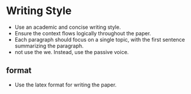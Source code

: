 # Writing Style

- Use an academic and concise writing style.
- Ensure the context flows logically throughout the paper.
- Each paragraph should focus on a single topic, with the first sentence summarizing the paragraph.
- not use the we. Instead, use the passive voice.

## format

- Use the latex format for writing the paper.
